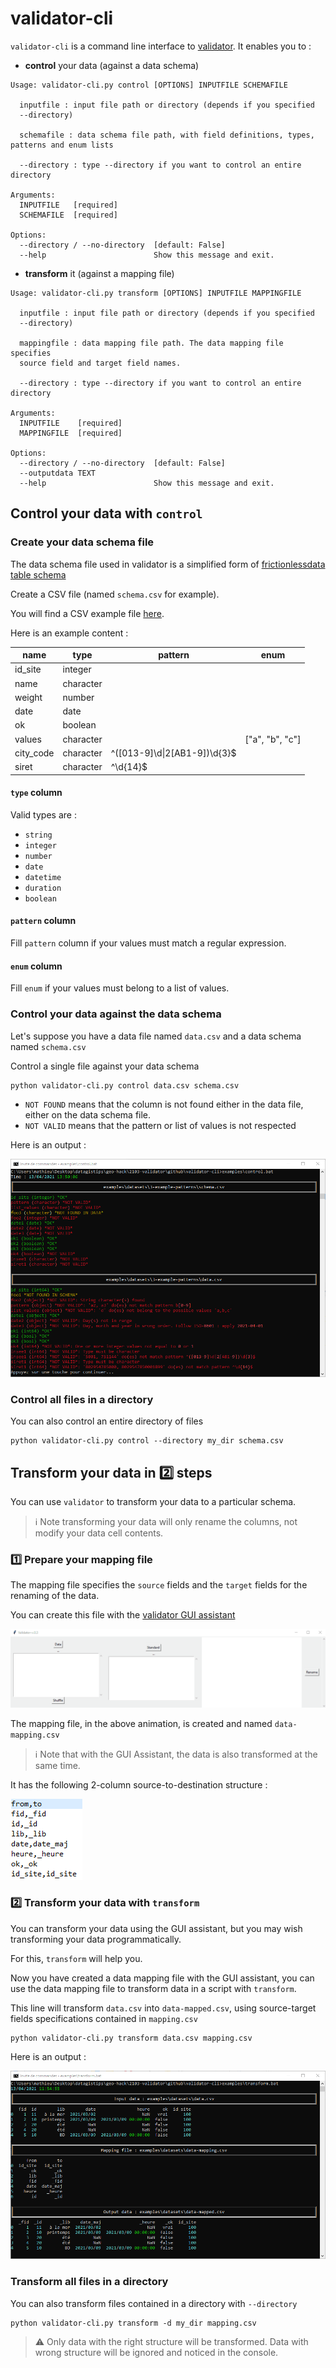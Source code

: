 # validator-cli

`validator-cli` is a command line interface to [validator](https://github.com/datagistips/validator). It enables you to :

- **control** your data (against a data schema)

>

	Usage: validator-cli.py control [OPTIONS] INPUTFILE SCHEMAFILE
	
	  inputfile : input file path or directory (depends if you specified
	  --directory)
	
	  schemafile : data schema file path, with field definitions, types, patterns and enum lists
	
	  --directory : type --directory if you want to control an entire directory
	
	Arguments:
	  INPUTFILE   [required]
	  SCHEMAFILE  [required]
	
	Options:
	  --directory / --no-directory  [default: False]
	  --help                        Show this message and exit.

- **transform** it (against a mapping file)
>

	Usage: validator-cli.py transform [OPTIONS] INPUTFILE MAPPINGFILE

	  inputfile : input file path or directory (depends if you specified
	  --directory)
	
	  mappingfile : data mapping file path. The data mapping file specifies
	  source field and target field names.

  	  --directory : type --directory if you want to control an entire directory
	
	Arguments:
	  INPUTFILE    [required]
	  MAPPINGFILE  [required]
	
	Options:
	  --directory / --no-directory  [default: False]
	  --outputdata TEXT
	  --help                        Show this message and exit.



## Control your data with `control`

### Create your data schema file

The data schema file used in validator is a simplified form of [frictionlessdata table schema](https://specs.frictionlessdata.io/table-schema/)

Create a CSV file (named `schema.csv` for example).

You will find a CSV example file [here](examples/datasets/schema.csv).

Here is an example content :

|name       |type     |pattern                    |enum           |
|-----------|---------|---------------------------|---------------|
|id_site    |integer  |                           |               |
|name       |character|                           |               |
|weight       |number  |                           |               |
|date      |date     |                           |               |
|ok        |boolean  |                           |               |
|values|character|                           |["a", "b", "c"]|
|city_code     |character|^([013-9]\d&#124;2[AB1-9])\d{3}$|               |
|siret     |character|^\d{14}$                   |               |

#### `type` column
Valid types are :

- `string`
- `integer`
- `number`
- `date`
- `datetime`
- `duration`
- `boolean`


#### `pattern` column 
Fill `pattern` column if your values must match a regular expression.

#### `enum` column
Fill `enum` if your values must belong to a list of values.

### Control your data against the data schema
Let's suppose you have a data file named `data.csv` and a data schema named `schema.csv`

Control a single file against your data schema

	python validator-cli.py control data.csv schema.csv

- `NOT FOUND` means that the column is not found either in the data file, either on the data schema file.
- `NOT VALID` means that the pattern or list of values is not respected

Here is an output :

![](images/log-control.png)

### Control all files in a directory
You can also control an entire directory of files

	python validator-cli.py control --directory my_dir schema.csv

## Transform your data in :two: steps

You can use `validator` to transform your data to a particular schema. 

> ℹ️ Note transforming your data will only rename the columns, not modify your data cell contents.

### 1️⃣ Prepare your mapping file

The mapping file specifies the `source` fields and the `target` fields for the renaming of the data. 

You can create this file with the [validator GUI assistant](https://github.com/datagistips/validator)

![](https://github.com/datagistips/validator/raw/main/images/demo.gif)

The mapping file, in the above animation, is created and named `data-mapping.csv`

> ℹ️ Note that with the GUI Assistant, the data is also transformed at the same time. 

It has the following 2-column source-to-destination structure :

![](https://github.com/datagistips/validator/raw/main/images/mapping.png)

### :two: Transform your data with `transform`

You can transform your data using the GUI assistant, but you may wish transforming your data programmatically.

For this, `transform` will help you.

Now you have created a data mapping file with the GUI assistant, you can use the data mapping file to transform data in a script with `transform`.

This line will transform `data.csv` into `data-mapped.csv`, using source-target fields specifications contained in `mapping.csv`

	python validator-cli.py transform data.csv mapping.csv

Here is an output :

![](images/log-transform.png)


### Transform all files in a directory
You can also transform files contained in a directory with `--directory`

	python validator-cli.py transform -d my_dir mapping.csv

> ⚠️ Only data with the right structure will be transformed. Data with wrong structure will be ignored and noticed in the console.
